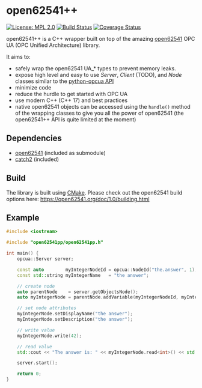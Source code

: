 # open62541++

[![License: MPL 2.0](https://img.shields.io/badge/License-MPL%202.0-blue.svg)](https://github.com/open62541pp/open62541pp/blob/master/LICENSE)
[![Build Status](https://travis-ci.org/open62541pp/open62541pp.svg?branch=master)](https://travis-ci.org/open62541pp/open62541pp)
[![Coverage Status](https://coveralls.io/repos/github/open62541pp/open62541pp/badge.svg)](https://coveralls.io/github/open62541pp/open62541pp)

open62541++ is a C++ wrapper built on top of the amazing [open62541](https://open62541.org) OPC UA (OPC Unified Architecture) library.

It aims to:
- safely wrap the open62541 UA_* types to prevent memory leaks.
- expose high level and easy to use *Server*, *Client* (TODO), and *Node* classes similar to the [python-opcua API](https://python-opcua.readthedocs.io/en/latest/index.html)
- minimize code
- reduce the hurdle to get started with OPC UA
- use modern C++ (C++ 17) and best practices
- native open62541 objects can be accessed using the `handle()` method of the wrapping classes to give you all the power of open62541 (the open62541++ API is quite limited at the moment)

## Dependencies

- [open62541](https://github.com/open62541/open62541) (included as submodule)
- [catch2](https://github.com/catchorg/Catch2) (included)

## Build

The library is built using [CMake](https://cmake.org/runningcmake/). Please check out the open62541 build options here: https://open62541.org/doc/1.0/building.html

## Example

```cpp
#include <iostream>

#include "open62541pp/open62541pp.h"

int main() {
    opcua::Server server;

    const auto        myIntegerNodeId = opcua::NodeId("the.answer", 1);
    const std::string myIntegerName   = "the answer";

    // create node
    auto parentNode    = server.getObjectsNode();
    auto myIntegerNode = parentNode.addVariable(myIntegerNodeId, myIntegerName, opcua::Type::Int32);

    // set node attributes
    myIntegerNode.setDisplayName("the answer");
    myIntegerNode.setDescription("the answer");

    // write value
    myIntegerNode.write(42);

    // read value
    std::cout << "The answer is: " << myIntegerNode.read<int>() << std::endl;

    server.start();

    return 0;
}
```